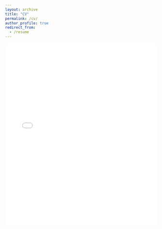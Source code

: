 ```yaml
---
layout: archive
title: "CV"
permalink: /cv/
author_profile: true
redirect_from:
  - /resume
---
```


<iframe src="../files/CV_sept25.pdf" width="100%" height="600px" frameborder="0"></iframe>
